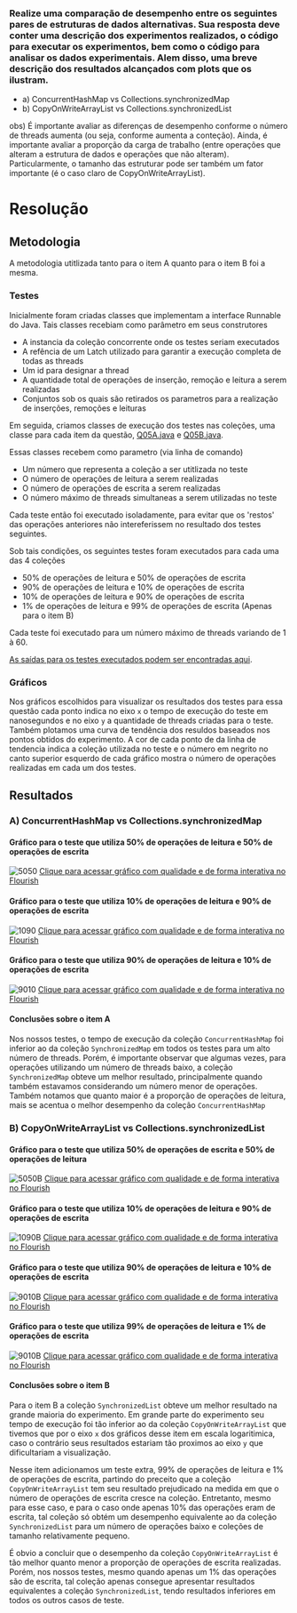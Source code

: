 

### Realize uma comparação de desempenho entre os seguintes pares de estruturas de dados alternativas. Sua resposta deve conter uma descrição dos experimentos realizados, o código para executar os experimentos, bem como o código para analisar os dados experimentais. Alem disso, uma breve descrição dos resultados alcançados com plots que os ilustram.

 * a) ConcurrentHashMap vs Collections.synchronizedMap
 * b) CopyOnWriteArrayList vs Collections.synchronizedList

obs) É importante avaliar as diferenças de desempenho conforme o número de threads aumenta (ou seja, conforme aumenta a conteção). Ainda, é importante avaliar a proporção da carga de trabalho (entre operações que alteram a estrutura de dados e operações que não alteram). Particularmente, o tamanho das estruturar pode ser também um fator importante (é o caso claro de CopyOnWriteArrayList).

# Resolução

## Metodologia

A metodologia utitlizada tanto para o item A quanto para o item B foi a mesma.

### Testes

Inicialmente foram criadas classes que implementam a interface Runnable do Java. Tais classes recebiam como parâmetro em seus construtores
* A instancia da coleção concorrente onde os testes seriam executados
* A refência de um Latch utilizado para garantir a execução completa de todas as threads
* Um id para designar a thread
* A quantidade total de operações de inserção, remoção e leitura a serem realizadas
* Conjuntos sob os quais são retirados os parametros para a realização de inserções, remoções e leituras

Em seguida, criamos classes de execução dos testes nas coleções, uma classe para cada item da questão, [Q05A.java](./Q05A.java) e [Q05B.java](./Q05B.java).

Essas classes recebem como parametro (via linha de comando)
* Um número que representa a coleção a ser utitlizada no teste
* O número de operações de leitura a serem realizadas
* O número de operações de escrita a serem realizadas
* O número máximo de threads simultaneas a serem utilizadas no teste

Cada teste então foi executado isoladamente, para evitar que os 'restos' das operações anteriores não intereferissem no resultado dos testes seguintes.

Sob tais condições, os seguintes testes foram executados para cada uma das 4 coleções
* 50% de operações de leitura e 50% de operações de escrita
* 90% de operações de leitura e 10% de operações de escrita
* 10% de operações de leitura e 90% de operações de escrita
* 1% de operações de leitura e 99% de operações de escrita (Apenas para o item B)

Cada teste foi executado para um número máximo de threads variando de 1 à 60.

[As saídas para os testes executados podem ser encontradas aqui](./outputs).

### Gráficos

Nos gráficos escolhidos para visualizar os resultados dos testes para essa questão cada ponto indica no eixo `x` o tempo de execução do teste em nanosegundos e no eixo `y` a quantidade de threads criadas para o teste. Também plotamos uma curva de tendência dos resuldos baseados nos pontos obtidos do experimento. A cor de cada ponto de da linha de tendencia indica a coleção utilizada no teste e o número em negrito no canto superior esquerdo de cada gráfico mostra o número de operações realizadas em cada um dos testes.

## Resultados

### A) ConcurrentHashMap vs Collections.synchronizedMap

#### Gráfico para o teste que utiliza 50% de operações de leitura e 50% de operações de escrita

![5050](https://raw.githubusercontent.com/dalesEwerton/PC-Lista1/master/assets/img/ConcurrentHashMap%20vs%20SynchronizeMap%2050%25R%2050%25W.png?token=AE7ADSC476FEFD6BPXICO5S47GLMG)
[Clique para acessar gráfico com qualidade e de forma interativa no Flourish](https://public.flourish.studio/visualisation/394146/)

#### Gráfico para o teste que utiliza 10% de operações de leitura e 90% de operações de escrita

![1090](https://raw.githubusercontent.com/dalesEwerton/PC-Lista1/master/assets/img/ConcurrentHashMap%20vs%20SynchronizeMap%2010%25R%2090%25W%20.png?token=AE7ADSDIQJXIFMXFN4D3CP247GLKK)
[Clique para acessar gráfico com qualidade e de forma interativa no Flourish](https://public.flourish.studio/visualisation/394174/)

#### Gráfico para o teste que utiliza 90% de operações de leitura e 10% de operações de escrita

![9010](https://raw.githubusercontent.com/dalesEwerton/PC-Lista1/master/assets/img/ConcurrentHashMap%20vs%20SynchronizeMap%2090%25R%2010%25W%20.png?token=AE7ADSB2V6DTLSDINTVKFQ247GLOC)
[Clique para acessar gráfico com qualidade e de forma interativa no Flourish](https://public.flourish.studio/visualisation/394177/)

#### Conclusões sobre o item A

Nos nossos testes, o tempo de execução da coleção `ConcurrentHashMap` foi inferior ao  da coleção `SynchronizedMap` em todos os testes para um alto número de threads. Porém, é importante observar que algumas vezes, para operações utilizando um número de threads baixo, a coleção `SynchronizedMap` obteve um melhor resultado, principalmente quando também estavamos considerando um número menor de operações.
Também notamos que quanto maior é a proporção de operações de leitura, mais se acentua o melhor desempenho da coleção `ConcurrentHashMap`

###  B) CopyOnWriteArrayList vs Collections.synchronizedList

#### Gráfico para o teste que utiliza 50% de operações de escrita e 50% de operações de leitura
![5050B](https://raw.githubusercontent.com/dalesEwerton/PC-Lista1/master/assets/img/CopyOnWriteArrayList%20vs%20SynchronizeList%2050%25R%2050%25W%20.png?token=AE7ADSBAD3EI4CIORQWISVC47RKQG)
[Clique para acessar gráfico com qualidade e de forma interativa no Flourish](https://public.flourish.studio/visualisation/397240/)

#### Gráfico para o teste que utiliza 10% de operações de leitura e 90% de operações de escrita
![1090B](https://raw.githubusercontent.com/dalesEwerton/PC-Lista1/master/assets/img/CopyOnWriteArrayList%20vs%20SynchronizeList%2010%25R%2090%25W%20.png?token=AE7ADSFYOGMZKM4MFN3YW6S47RKW6)
[Clique para acessar gráfico com qualidade e de forma interativa no Flourish](https://public.flourish.studio/visualisation/397241/)

#### Gráfico para o teste que utiliza 90% de operações de leitura e 10% de operações de escrita
![9010B](https://raw.githubusercontent.com/dalesEwerton/PC-Lista1/master/assets/img/CopyOnWriteArrayList%20vs%20SynchronizeList%2090%25R%2010%25W%20.png?token=AE7ADSCPIBZNDU6X42UH3BC47RKZQ)
[Clique para acessar gráfico com qualidade e de forma interativa no Flourish](https://public.flourish.studio/visualisation/397242/)

#### Gráfico para o teste que utiliza 99% de operações de leitura e 1% de operações de escrita
![9010B](https://raw.githubusercontent.com/dalesEwerton/PC-Lista1/master/assets/img/CopyOnWriteArrayList%20vs%20SynchronizeList%2099%25R%201%25W%20.png?token=AE7ADSCSO4HD7MFWRVKTN4K47RK4O)
[Clique para acessar gráfico com qualidade e de forma interativa no Flourish](https://public.flourish.studio/visualisation/397243/)

#### Conclusões sobre o item B

Para o item B a coleção `SynchronizedList` obteve um melhor resultado na grande maioria do experimento. Em grande parte do experimento seu tempo de execução foi tão inferior ao da coleção `CopyOnWriteArrayList` que tivemos que por o eixo `x` dos gráficos desse item em escala logaritimica, caso o contrário seus resultados estariam tão proximos ao eixo `y` que dificultariam a visualização.

Nesse item adicionamos um teste extra, 99% de operações de leitura e 1% de operações de escrita, partindo do preceito que a coleção `CopyOnWriteArrayList` tem seu resultado prejudicado na medida em que o número de operações de escrita cresce na coleção. Entretanto, mesmo para esse caso, e para o caso onde apenas 10% das operações eram de escrita, tal coleção só obtém um desempenho equivalente ao da coleção `SynchronizedList` para um número de operações baixo e coleções de tamanho relativamente pequeno.

É obvio a concluir que o desempenho da coleção `CopyOnWriteArrayList` é tão melhor quanto menor a proporção de operações de escrita realizadas. Porém, nos nossos testes, mesmo quando apenas um 1% das operações são de escrita, tal coleção apenas consegue apresentar resultados equivalentes a coleção `SynchronizedList`, tendo resultados inferiores em todos os outros casos de teste.

